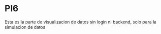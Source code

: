 # PI6
Esta es la parte de visualizacion de datos sin login ni backend, solo para la simulacion de datos
